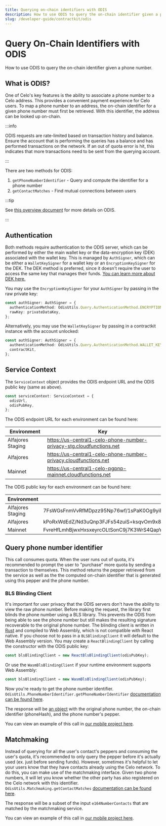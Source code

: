 ```yaml
---
title: Querying on-chain identifiers with ODIS
description: How to use ODIS to query the on-chain identifier given a phone number. 
slug: /developer-guide/contractkit/odis
---
```

# Query On-Chain Identifiers with ODIS

How to use ODIS to query the on-chain identifier given a phone number. 

## What is ODIS?

One of Celo's key features is the ability to associate a phone number to a Celo address. This provides a convenient payment experience for Celo users. To map a phone number to an address, the on-chain identifier for a given phone number must first be retrieved. With this identifier, the address can be looked up on-chain.

:::info

ODIS requests are rate-limited based on transaction history and balance. Ensure the account that is performing the queries has a balance and has performed transactions on the network. If an out of quota error is hit, this indicates that more transactions need to be sent from the querying account.

:::

There are two methods for ODIS:

1. `getPhoneNumberIdentifier` - Query and compute the identifier for a phone number
2. `getContactMatches` - Find mutual connections between users

:::tip

See [this overview document](/celo-codebase/protocol/identity/phone-number-privacy.md) for more details on ODIS. 

:::
## Authentication

Both methods require authentication to the ODIS server, which can be performed by either the main wallet key or the data-encryption key (DEK) associated with the wallet key. This is managed by `AuthSigner`, which can be either a `WalletKeySigner` for a wallet key or an `EncryptionKeySigner` for the DEK. The DEK method is preferred, since it doesn't require the user to access the same key that manages their funds. [You can learn more about DEK here.](/developer-resources/contractkit/data-encryption-key.md)

You may use the `EncryptionKeySigner` for your `AuthSigner` by passing in the raw private key:

```ts
const authSigner: AuthSigner = {
  authenticationMethod: OdisUtils.Query.AuthenticationMethod.ENCRYPTION_KEY,
  rawKey: privateDataKey,
};
```

Alternatively, you may use the `WalletKeySigner` by passing in a contractkit instance with the account unlocked:

```ts
const authSigner: AuthSigner = {
  authenticationMethod: OdisUtils.Query.AuthenticationMethod.WALLET_KEY,
  contractKit,
};
```

## Service Context

The `ServiceContext` object provides the ODIS endpoint URL and the ODIS public key (same as above).

```ts
const serviceContext: ServiceContext = {
  odisUrl,
  odisPubKey,
};
```

The ODIS endpoint URL for each environment can be found here:

| Environment | Key |
|---|---|
| Alfajores Staging | https://us-central1-celo-phone-number-privacy-stg.cloudfunctions.net |
| Alfajores | https://us-central1-celo-phone-number-privacy.cloudfunctions.net |
| Mainnet | https://us-central1-celo-pgpnp-mainnet.cloudfunctions.net |

The ODIS public key for each environment can be found here:

| Environment | Key |
|---|---|
| Alfajores Staging | 7FsWGsFnmVvRfMDpzz95Np76wf/1sPaK0Og9yiB+P8QbjiC8FV67NBans9hzZEkBaQMhiapzgMR6CkZIZPvgwQboAxl65JWRZecGe5V3XO4sdKeNemdAZ2TzQuWkuZoA |
| Alfajores | kPoRxWdEdZ/Nd3uQnp3FJFs54zuiS+ksqvOm9x8vY6KHPG8jrfqysvIRU0wtqYsBKA7SoAsICMBv8C/Fb2ZpDOqhSqvr/sZbZoHmQfvbqrzbtDIPvUIrHgRS0ydJCMsA |
| Mainnet | FvreHfLmhBjwxHxsxeyrcOLtSonC9j7K3WrS4QapYsQH6LdaDTaNGmnlQMfFY04Bp/K4wAvqQwO9/bqPVCKf8Ze8OZo8Frmog4JY4xAiwrsqOXxug11+htjEe1pj4uMA |

## Query phone number identifier

This call consumes quota. When the user runs out of quota, it's recommended to prompt the user to "purchase" more quota by sending a transaction to themselves. This method returns the pepper retrieved from the service as well as the the computed on-chain identifier that is generated using this pepper and the phone number.

### BLS Blinding Client

It's important for user privacy that the ODIS servers don't have the ability to view the raw phone number. Before making the request, the library first blinds the phone number using a BLS library. This prevents the ODIS from being able to see the phone number but still makes the resulting signature recoverable to the original phone number. The blinding client is written in [Rust](https://github.com/celo-org/celo-threshold-bls-rs) and compiled to Web Assembly, which is not compatible with React native. If you choose not to pass in a `BLSBlindingClient` it will default to the Web Assembly version. You may create a `ReactBlindingClient` by calling the constructor with the ODIS public key:

```ts
const blsBlindingClient = new ReactBlsBlindingClient(odisPubKey);
```

Or use the `WasmBlsBlindingClient` if your runtime environment supports Web Assembly:

```ts
const blsBlindingClient = new WasmBlsBlindingClient(odisPubKey);
```

Now you're ready to get the phone number identifier. `OdisUtils.PhoneNumberIdentifier.getPhoneNumberIdentifier` [documentation can be found here](https://github.com/celo-org/celo-monorepo/blob/master/packages/sdk/identity/src/odis/phone-number-identifier.ts#L36).

The response will be [an object](https://github.com/celo-org/celo-monorepo/blob/master/packages/sdk/identity/src/odis/phone-number-identifier.ts#L26) with the original phone number, the on-chain identifier (phoneHash), and the phone number's pepper.

You can view an example of this call in [our mobile project here](https://github.com/celo-org/wallet/blob/master/packages/mobile/src/identity/privateHashing.ts).

## Matchmaking

Instead of querying for all the user's contact's peppers and consuming the user's quota, it's recommended to only query the pepper before it's actually used (ex. just before sending funds). However, sometimes it's helpful to let your users know that they have contacts already using the Celo network. To do this, you can make use of the matchmaking interface. Given two phone numbers, it will let you know whether the other party has also registered on the Celo network with this identifier. `OdisUtils.Matchmaking.getContactMatches` [documentation can be found here](https://github.com/celo-org/celo-monorepo/blob/master/packages/sdk/identity/src/odis/matchmaking.ts#L19).

The response will be a subset of the input `e164NumberContacts` that are matched by the matchmaking service.

You can view an example of this call in [our mobile project here](https://github.com/celo-org/wallet/blob/master/packages/mobile/src/identity/matchmaking.ts).
